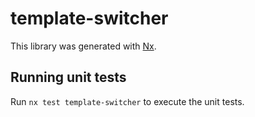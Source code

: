 # template-switcher

This library was generated with [Nx](https://nx.dev).

## Running unit tests

Run `nx test template-switcher` to execute the unit tests.
